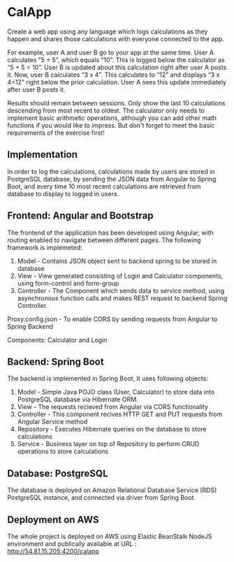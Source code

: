 # CalApp

Create a web app using any language which logs calculations as they happen and shares those calculations with everyone connected to the app.

For example, user A and user B go to your app at the same time. User A calculates “5 + 5”, which equals “10". This is logged below the calculator as “5 + 5 = 10”. User B is updated about this calculation right after user A posts it. Now, user B calculates “3 x 4". This calculates to “12” and displays “3 x 4=12" right below the prior calculation. User A sees this update immediately after user B posts it.

Results should remain between sessions. Only show the last 10 calculations descending from most recent to oldest. The calculator only needs to implement basic arithmetic operations, although you can add other math functions if you would like to impress. But don't forget to meet the basic requirements of the exercise first!

## Implementation

In order to log the calculations, calculations made by users are stored in PostgreSQL database, by sending the JSON data from Angular to Spring Boot, and every time 10 most recent calculations are retrieved from database to display to logged in users.

## Frontend: Angular and Bootstrap

The frontend of the application has been developed using Angular, with routing enabled to navigate between different pages. The following framework is implemeted: 
1) Model - Contains JSON object sent to backend spring to be stored in database
2) View - View generated consisting of Login and Calculator components, using form-control and form-group
3) Controller - The Component which sends data to service method, using asynchronous function calls and makes REST request to backend Spring Controller.

Proxy.config.json - To enable CORS by sending requests from Angular to Spring Backend

Components: Calculator and Login

## Backend: Spring Boot

The backend is implemented in Spring Boot, It uses following objects:
1) Model - Simple Java POJO class (User, Calculator) to store data into PostgreSQL database via Hibernate ORM.
2) View - The requests recieved from Angular via CORS functionality
3) Controller - This component recives HTTP GET and PUT requests from Angular Service method
4) Repository - Executes Hibernate queries on the database to store calculations
5) Service - Business layer on top of Repository to perform CRUD operations to store calculations

## Database: PostgreSQL

The database is deployed on Amazon Relational Database Service (RDS) PostgreSQL instance, and connected via driver from Spring Boot.

## Deployment on AWS

The whole project is deployed on AWS using Elastic BeanStalk NodeJS environment and publically available at URL : http://54.81.15.205:4200/calapp
